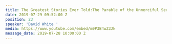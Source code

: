```yaml
---
title: The Greatest Stories Ever Told:The Parable of the Unmerciful Servant
date: 2019-07-29 09:52:00 Z
position: 23
speaker: 'David White '
media: https://www.youtube.com/embed/m9P3B4wZ3Jk
message_date: 2019-07-28 10:00:00 Z
---
```


